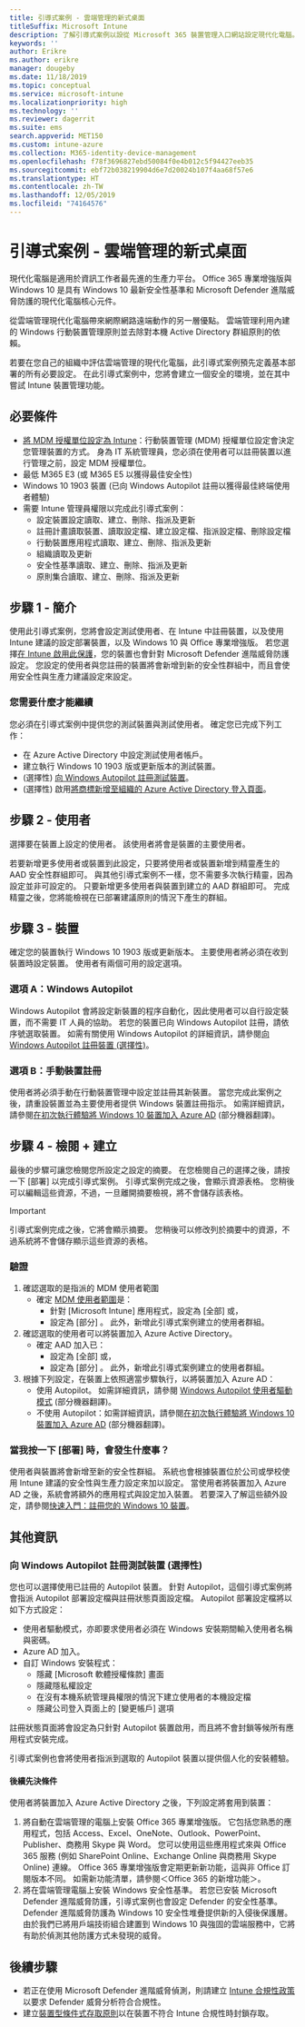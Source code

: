 ```yaml
---
title: 引導式案例 - 雲端管理的新式桌面
titleSuffix: Microsoft Intune
description: 了解引導式案例以設從 Microsoft 365 裝置管理入口網站設定現代化電腦。
keywords: ''
author: Erikre
ms.author: erikre
manager: dougeby
ms.date: 11/18/2019
ms.topic: conceptual
ms.service: microsoft-intune
ms.localizationpriority: high
ms.technology: ''
ms.reviewer: dagerrit
ms.suite: ems
search.appverid: MET150
ms.custom: intune-azure
ms.collection: M365-identity-device-management
ms.openlocfilehash: f78f3696827ebd50084f0e4b012c5f94427eeb35
ms.sourcegitcommit: ebf72b038219904d6e7d20024b107f4aa68f57e6
ms.translationtype: HT
ms.contentlocale: zh-TW
ms.lasthandoff: 12/05/2019
ms.locfileid: "74164576"
---
```

# <a name="guided-scenario---cloud-managed-modern-desktop"></a>引導式案例 - 雲端管理的新式桌面

現代化電腦是適用於資訊工作者最先進的生產力平台。 Office 365 專業增強版與 Windows 10 是具有 Windows 10 最新安全性基準和 Microsoft Defender 進階威脅防護的現代化電腦核心元件。 

從雲端管理現代化電腦帶來網際網路遠端動作的另一層優點。 雲端管理利用內建的 Windows 行動裝置管理原則並去除對本機 Active Directory 群組原則的依賴。 

若要在您自己的組織中評估雲端管理的現代化電腦，此引導式案例預先定義基本部署的所有必要設定。 在此引導式案例中，您將會建立一個安全的環境，並在其中嘗試 Intune 裝置管理功能。 

## <a name="prerequisites"></a>必要條件
- [將 MDM 授權單位設定為 Intune](~/fundamentals/mdm-authority-set.md#set-mdm-authority-to-intune)：行動裝置管理 (MDM) 授權單位設定會決定您管理裝置的方式。 身為 IT 系統管理員，您必須在使用者可以註冊裝置以進行管理之前，設定 MDM 授權單位。
- 最低 M365 E3 (或 M365 E5 以獲得最佳安全性)
- Windows 10 1903 裝置 (已向 Windows Autopilot 註冊以獲得最佳終端使用者體驗)
- 需要 Intune 管理員權限以完成此引導式案例：
  - 設定裝置設定讀取、建立、刪除、指派及更新
  - 註冊計畫讀取裝置、讀取設定檔、建立設定檔、指派設定檔、刪除設定檔
  - 行動裝置應用程式讀取、建立、刪除、指派及更新
  - 組織讀取及更新
  - 安全性基準讀取、建立、刪除、指派及更新
  - 原則集合讀取、建立、刪除、指派及更新

## <a name="step-1---introduction"></a>步驟 1 - 簡介

使用此引導式案例，您將會設定測試使用者、在 Intune 中註冊裝置，以及使用 Intune 建議的設定部署裝置，以及 Windows 10 與 Office 專業增強版。 若您選擇[在 Intune 啟用此保護](~/protect/advanced-threat-protection.md#enable-microsoft-defender-atp-in-intune)，您的裝置也會針對 Microsoft Defender 進階威脅防護設定。 您設定的使用者與您註冊的裝置將會新增到新的安全性群組中，而且會使用安全性與生產力建議設定來設定。 

### <a name="what-you-will-need-to-continue"></a>您需要什麼才能繼續

您必須在引導式案例中提供您的測試裝置與測試使用者。 確定您已完成下列工作：
- 在 Azure Active Directory 中設定測試使用者帳戶。
- 建立執行 Windows 10 1903 版或更新版本的測試裝置。
- (選擇性) [向 Windows Autopilot 註冊測試裝置](~/enrollment/enrollment-autopilot.md#add-devices)。
- (選擇性) 啟用[將商標新增至組織的 Azure Active Directory 登入頁面](https://go.microsoft.com/fwlink/?linkid=2102455)。

## <a name="step-2---user"></a>步驟 2 - 使用者

選擇要在裝置上設定的使用者。 該使用者將會是裝置的主要使用者。

若要新增更多使用者或裝置到此設定，只要將使用者或裝置新增到精靈產生的 AAD 安全性群組即可。 與其他引導式案例不一樣，您不需要多次執行精靈，因為設定並非可設定的。 只要新增更多使用者與裝置到建立的 AAD 群組即可。 完成精靈之後，您將能檢視在已部署建議原則的情況下產生的群組。 

## <a name="step-3---device"></a>步驟 3 - 裝置

確定您的裝置執行 Windows 10 1903 版或更新版本。  主要使用者將必須在收到裝置時設定裝置。 使用者有兩個可用的設定選項。 

### <a name="option-a--windows-autopilot"></a>選項 A：Windows Autopilot
Windows Autopilot 會將設定新裝置的程序自動化，因此使用者可以自行設定裝置，而不需要 IT 人員的協助。 若您的裝置已向 Windows Autopilot 註冊，請依序號選取裝置。 如需有關使用 Windows Autopilot 的詳細資訊，請參閱[向 Windows Autopilot 註冊裝置 (選擇性)](~/fundamentals/guided-scenarios-cloud-managed-pc.md#register-device-with-windows-autopilot-optional)。

### <a name="option-b--manual-device-enrollment"></a>選項 B：手動裝置註冊
使用者將必須手動在行動裝置管理中設定並註冊其新裝置。 當您完成此案例之後，請重設裝置並為主要使用者提供 Windows 裝置註冊指示。 如需詳細資訊，請參閱[在初次執行體驗將 Windows 10 裝置加入 Azure AD](https://docs.microsoft.com/azure/active-directory/devices/azuread-joined-devices-frx#joining-a-device) \(部分機器翻譯\)。

## <a name="step-4---review--create"></a>步驟 4 - 檢閱 + 建立

最後的步驟可讓您檢閱您所設定之設定的摘要。 在您檢閱自己的選擇之後，請按一下 [部署]  以完成引導式案例。 引導式案例完成之後，會顯示資源表格。 您稍後可以編輯這些資源，不過，一旦離開摘要檢視，將不會儲存該表格。

> [!IMPORTANT]
> 引導式案例完成之後，它將會顯示摘要。 您稍後可以修改列於摘要中的資源，不過系統將不會儲存顯示這些資源的表格。

### <a name="verification"></a>驗證
1. 確認選取的是指派的 MDM 使用者範圍
    - 確定 [MDM 使用者範圍](~/enrollment/windows-enroll.md#enable-windows-10-automatic-enrollment)是：
        - 針對 [Microsoft Intune]  應用程式，設定為 [全部]  或，
        - 設定為 [部分]  。 此外，新增此引導式案例建立的使用者群組。
2. 確認選取的使用者可以將裝置加入 Azure Active Directory。
    - 確定 AAD 加入已：
        - 設定為 [全部]  或，
        - 設定為 [部分]  。 此外，新增此引導式案例建立的使用者群組。
3. 根據下列設定，在裝置上依照適當步驟執行，以將裝置加入 Azure AD：
    - 使用 Autopilot。 如需詳細資訊，請參閱 [Windows Autopilot 使用者驅動模式](https://docs.microsoft.com/windows/deployment/windows-autopilot/user-driven) \(部分機器翻譯\)。
    - 不使用 Autopilot：如需詳細資訊，請參閱[在初次執行體驗將 Windows 10 裝置加入 Azure AD](https://docs.microsoft.com/azure/active-directory/devices/azuread-joined-devices-frx#joining-a-device) \(部分機器翻譯\)。

### <a name="what-happens-when-i-click-deploy"></a>當我按一下 [部署] 時，會發生什麼事？
使用者與裝置將會新增至新的安全性群組。 系統也會根據裝置位於公司或學校使用 Intune 建議的安全性與生產力設定來加以設定。 當使用者將裝置加入 Azure AD 之後，系統會將額外的應用程式與設定加入裝置。 若要深入了解這些額外設定，請參閱[快速入門：註冊您的 Windows 10 裝置](~/enrollment/quickstart-enroll-windows-device.md)。

## <a name="additional-information"></a>其他資訊

### <a name="register-device-with-windows-autopilot-optional"></a>向 Windows Autopilot 註冊測試裝置 (選擇性)

您也可以選擇使用已註冊的 Autopilot 裝置。 針對 Autopilot，這個引導式案例將會指派 Autopilot 部署設定檔與註冊狀態頁面設定檔。 Autopilot 部署設定檔將以如下方式設定：
- 使用者驅動模式，亦即要求使用者必須在 Windows 安裝期間輸入使用者名稱與密碼。
- Azure AD 加入。
- 自訂 Windows 安裝程式：
  - 隱藏 [Microsoft 軟體授權條款] 畫面
  - 隱藏隱私權設定 
  - 在沒有本機系統管理員權限的情況下建立使用者的本機設定檔
  - 隱藏公司登入頁面上的 [變更帳戶] 選項

註冊狀態頁面將會設定為只針對 Autopilot 裝置啟用，而且將不會封鎖等候所有應用程式安裝完成。

引導式案例也會將使用者指派到選取的 Autopilot 裝置以提供個人化的安裝體驗。

#### <a name="post-requisites"></a>後續先決條件
使用者將裝置加入 Azure Active Directory 之後，下列設定將套用到裝置：
1. 將自動在雲端管理的電腦上安裝 Office 365 專業增強版。 它包括您熟悉的應用程式，包括 Access、Excel、OneNote、Outlook、PowerPoint、Publisher、商務用 Skype 與 Word。 您可以使用這些應用程式來與 Office 365 服務 (例如 SharePoint Online、Exchange Online 與商務用 Skype Online) 連線。 Office 365 專業增強版會定期更新新功能，這與非 Office 訂閱版本不同。 如需新功能清單，請參閱＜Office 365 的新增功能＞。
2. 將在雲端管理電腦上安裝 Windows 安全性基準。 若您已安裝 Microsoft Defender 進階威脅防護，引導式案例也會設定 Defender 的安全性基準。 Defender 進階威脅防護為 Windows 10 安全性堆疊提供新的入侵後保護層。 由於我們已將用戶端技術組合建置到 Windows 10 與強固的雲端服務中，它將有助於偵測其他防護方式未發現的威脅。 

## <a name="next-steps"></a>後續步驟

- 若正在使用 Microsoft Defender 進階威脅偵測，則請建立 [Intune 合規性政策](~/protect/advanced-threat-protection.md#create-and-assign-the-compliance-policy)以要求 Defender 威脅分析符合合規性。
- 建立[裝置型條件式存取原則](~/protect/advanced-threat-protection.md#create-a-conditional-access-policy)以在裝置不符合 Intune 合規性時封鎖存取。
